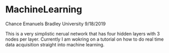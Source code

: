 # MachineLearning
Chance Emanuels Bradley University
9/18/2019

This is a very simplistic nerual network that has four hidden layers with 3 nodes per layer. Currently I am wokring on a tutorial on how to do real time data acquisition straight into machine learning. 

